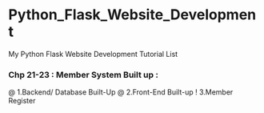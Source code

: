 # Python_Flask_Website_Development 
My Python Flask Website Development Tutorial List

### Chp 21-23 : Member System Built up :
  @ 1.Backend/ Database Built-Up
  @ 2.Front-End Built-up
  ! 3.Member Register

